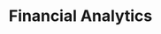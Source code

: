 ---
layout: sub-service
order: 2
title: "Financial Analytics"
parent: "Corporate Finance and Revenue Management"
description: "We construct financial analytics that offer deeper insights into your business, enhancing profitability, cash flow, value, and decision-making. SLKone leverages state-of-the-art open-source libraries and leading business tools to link operations and finance, peering into the future while deploying robust processes to track the present more swiftly, thoroughly, and precisely."
approach: "We integrate financial expertise with operational insights to deliver strategies that drive profitability and efficiency. Our data-driven approach identifies key financial metrics and develops tailored solutions to enhance your financial performance."
focus_areas:
  - title: "Predictive Financial Modeling"
    content: "We develop sophisticated financial models to forecast future performance and plan for various scenarios."
  - title: "Business Intelligence Dashboard Development"
    content: "We craft tailored dashboards that provide real-time insights into key financial metrics."
  - title: "Advanced Cost Allocation Models"
    content: "We design and implement intricate cost allocation models to sharpen profitability analysis."
  - title: "Pricing Analytics"
    content: "We exploit data analytics to fine-tune pricing strategies and amplify margins."
  - title: "M&A Financial Analysis"
    content: "We provide extensive financial analysis to underpin merger and acquisition decisions."
why_choose:
  - "Comprehensive Spend Analysis"
  - "Strategic Budgeting Alignment"
  - "Operational Efficiency Enhancement"
  - "Shared Services Efficiency"
  - "Procurement and Vendor Optimization"
cta: "Contact us to learn how our Corporate Finance services can enhance your financial operations and drive sustainable business growth."
icon: "fa-chart-mixed-up-circle-dollar"
---